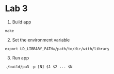 # Lab 3

1. Build app
```shell
make
```
2. Set the environment variable
```shell
export LD_LIBRARY_PATH=/path/to/dir/with/library
```
3. Run app
```shell
./build/pa3 -p [N] $1 $2 ... $N
```

